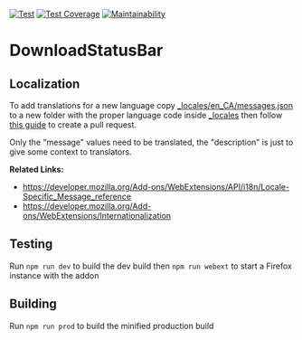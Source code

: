 [![Test](https://github.com/jwensley2/DownloadStatusBar/actions/workflows/test.yml/badge.svg?branch=master)](https://github.com/jwensley2/DownloadStatusBar/actions/workflows/test.yml)
[![Test Coverage](https://api.codeclimate.com/v1/badges/80b0cfb4b6831e7243dc/test_coverage)](https://codeclimate.com/github/jwensley2/DownloadStatusBar/test_coverage)
[![Maintainability](https://api.codeclimate.com/v1/badges/80b0cfb4b6831e7243dc/maintainability)](https://codeclimate.com/github/jwensley2/DownloadStatusBar/maintainability)

# DownloadStatusBar

## Localization
To add translations for a new language copy [\_locales/en_CA/messages.json](_locales/en_CA/messages.json) to a new folder with the proper language code inside [\_locales](_locales) then follow [this guide](https://guides.github.com/activities/forking/) to create a pull request.

Only the "message" values need to be translated, the "description" is just to give some context to translators.

**Related Links:**
- https://developer.mozilla.org/Add-ons/WebExtensions/API/i18n/Locale-Specific_Message_reference
- https://developer.mozilla.org/Add-ons/WebExtensions/Internationalization

## Testing
Run `npm run dev` to build the dev build then `npm run webext` to start a Firefox instance with the addon

## Building
Run `npm run prod` to build the minified production build
